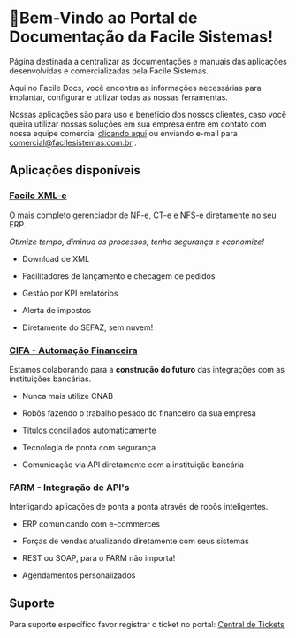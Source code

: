 # 🚀Bem-Vindo ao **Portal de Documentação** da Facile Sistemas!

Página destinada a centralizar as documentações e manuais das aplicações desenvolvidas e comercializadas pela Facile Sistemas.

Aqui no Facile Docs, você encontra as informações necessárias para implantar, configurar e utilizar todas as nossas ferramentas. 

Nossas aplicações são para uso e benefício dos nossos clientes, caso você queira utilizar nossas soluções em sua empresa entre em contato com nossa equipe comercial [clicando aqui](mailto:comercial@facilesistemas.com.br) ou enviando e-mail para comercial@facilesistemas.com.br .

## Aplicações disponíveis

### [Facile XML-e](xmle/index.md)

O mais completo gerenciador de NF-e, CT-e e NFS-e diretamente no seu ERP. 

*Otimize tempo, diminua os processos, tenha segurança e economize!*

- Download de XML

- Facilitadores de lançamento e checagem de pedidos

- Gestão por KPI erelatórios

- Alerta de impostos

- Diretamente do SEFAZ, sem nuvem!

### [CIFA - Automação Financeira](cifa/index.md)

Estamos colaborando para a **construção do futuro** das integrações com as instituições bancárias.

- Nunca mais utilize CNAB

- Robôs fazendo o trabalho pesado do financeiro da sua empresa

- Títulos conciliados automaticamente

- Tecnologia de ponta com segurança

- Comunicação via API diretamente com a instituição bancária

### FARM - Integração de API's

Interligando aplicações de ponta a ponta através de robôs inteligentes.

- ERP comunicando com e-commerces 

- Forças de vendas atualizando diretamente com seus sistemas

- REST ou SOAP, para o FARM não importa!

- Agendamentos personalizados

## Suporte

Para suporte específico favor registrar o ticket no portal: [Central de Tickets](http://suporte.facilesistemas.com.br/)
